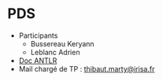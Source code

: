# PDS

* Participants
  * Bussereau Keryann
  * Leblanc Adrien
* [Doc ANTLR](https://github.com/antlr/antlr4/blob/master/doc/index.md)
* Mail chargé de TP : thibaut.marty@irisa.fr
